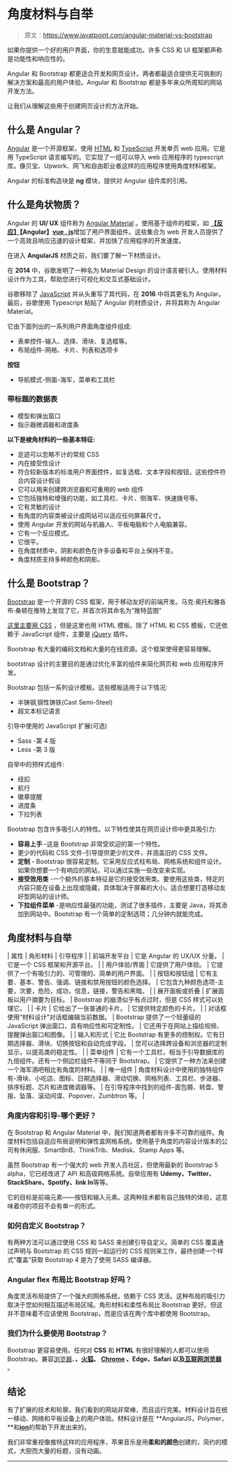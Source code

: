 # 角度材料与自举

> 原文：<https://www.javatpoint.com/angular-material-vs-bootstrap>

如果你提供一个好的用户界面，你的生意就能成功。许多 CSS 和 UI 框架都声称是功能性和响应性的。

Angular 和 Bootstrap 都更适合开发和网页设计。两者都最适合提供无可挑剔的解决方案和最高的用户体验。Angular 和 Bootstrap 都是多年来众所周知的网站开发方法。

让我们从理解这些用于创建网页设计的方法开始。

## 什么是 Angular？

[Angular](https://www.javatpoint.com/angularjs-tutorial) 是一个开源框架，使用 [HTML](https://www.javatpoint.com/html-tutorial) 和 [TypeScript](https://www.javatpoint.com/typescript-tutorial) 开发单页 web 应用。它是用 TypeScript 语言编写的。它实现了一组可以导入 web 应用程序的 typescript 库。像贝宝、Upwork、网飞和自由职业者这样的应用程序使用角度材料框架。

Angular 的标准构造块是 **ng** 模块，提供对 Angular 组件库的引用。

## 什么是角状物质？

Angular 的 **UI/ UX** 组件称为 [Angular Material](https://www.javatpoint.com/angular-material) 。使用基于组件的框架，如 **[【反应】](https://www.javatpoint.com/reactjs-tutorial)【Angular】**[**vue . js**](https://www.javatpoint.com/vue-js)增加了用户界面组件。这些集合为 web 开发人员提供了一个高效且响应迅速的设计框架，并加快了应用程序的开发速度。

在进入 **AngularJS** 材质之前，我们要了解一下材质设计。

在 **2014** 中，谷歌发明了一种名为 Material Design 的设计语言被引入。使用材料设计作为工具，帮助您进行可视化和交互式基础设计。

谷歌移除了 [JavaScript](https://www.javatpoint.com/javascript-tutorial) 并从头重写了其代码，在 **2016** 中将其更名为 Angular。最后，谷歌使用 Typescript 粘贴了 Angular 的材质设计，并将其称为 Angular Material。

它由下面列出的一系列用户界面角度组件组成:

*   表单控件-输入、选择、滑块、复选框等。
*   布局组件-网格、卡片、列表和选项卡

**按钮**

*   导航模式-侧面-海军，菜单和工具栏

### 带标题的数据表

*   模型和弹出窗口
*   指示器微调器和进度条

**以下是棱角材料的一些基本特征:**

*   足迹可以忽略不计的常规 CSS
*   内在接受性设计
*   符合较新版本的标准用户界面控件，如复选框、文本字段和按钮，这些控件符合内容设计假设
*   它可以用来创建跨浏览器和可重用的 web 组件
*   它包括独特和增强的功能，如工具栏、卡片、侧海军、快速拨号等。
*   它有灵敏的设计
*   有角度的内容类被设计成网站可以适应任何屏幕尺寸。
*   使用 Angular 开发的网站与机器人、平板电脑和个人电脑兼容。
*   它有一个反应模式。
*   它很平。
*   在角度材质中，阴影和颜色在许多设备和平台上保持不变。
*   角度材质支持多种颜色和阴影。

## 什么是 Bootstrap？

[Bootstrap](https://www.javatpoint.com/bootstrap-tutorial) 是一个开源的 CSS 框架，用于移动友好的前端开发。马克·奥托和雅各布·桑顿在推特上发现了它，并首次将其命名为“推特蓝图”

[这里主要用 CSS](https://www.javatpoint.com/css-tutorial) ，但是这里也用 HTML 模板。除了 HTML 和 CSS 模板，它还依赖于 JavaScript 组件，主要是 [jQuery](https://www.javatpoint.com/jquery-tutorial) 插件。

Bootstrap 有大量的编码文档和大量的在线资源。这个框架使得更容易理解。

bootstrap 设计的主要目的是通过优化丰富的组件来简化网页和 web 应用程序开发。

Bootstrap 包括一系列设计模板。这些模板适用于以下情况:

*   半铸钢ˌ钢性铸铁(Cast Semi-Steel)
*   超文本标记语言

引导中使用的 JavaScript 扩展(可选)

*   Sass -第 4 版
*   Less -第 3 版

自举中的预样式组件:

*   纽扣
*   航行
*   徽章提醒
*   进度条
*   下拉列表

Bootstrap 包含许多吸引人的特性。以下特性使其在网页设计师中更具吸引力:

*   **容易上手** -这是 Bootstrap 非常受欢迎的第一个特性。
*   更少的代码和 CSS 文件-引导提供更少的文件，并涵盖旧的 CSS 文件。
*   **定制** - Bootstrap 很容易定制。它采用反应式柱布局、网格系统和组件设计。如果你想要一个有响应的网站，可以通过实施一些改变来实现。
*   **接受效用类** -一个额外的基本特征是它的接受效用类。要使用这些类，特定的内容只能在设备上出现或隐藏，具体取决于屏幕的大小。适合想要打造移动友好型网站的设计师。
*   **下拉组件菜单** -是响应性最强的功能，测试了很多插件，主要是 Java，将其添加到网站中。Bootstrap 有一个简单的定制选项；几分钟内就能完成。

## 角度材料与自举

| 属性 | 角形材料 | 引导程序 |
| 前端开发平台 | 它是 Angular 的 UX/UX 分量。 | 它是一个 CSS 框架和开源平台。 |
| 用户体验/界面 | 它提供了用户体验。 | 它提供了一个有吸引力的、可管理的、简单的用户界面。 |
| 按钮和按钮组 | 它有主要、基本、警告、强调、链接和禁用按钮的颜色选择。 | 它包含九种颜色选项-主要，次要，危险，成功，信息，链接，警告和黑暗。 |
| 展开面板或折叠 | 扩展面板以用户摘要为目标。 | Bootstrap 的崩溃似乎有点过时，但是 CSS 样式可以处理它。 |
| 卡片 | 它给出了一张普通的卡片。 | 它提供特定颜色的卡片。 |
| 对话框使用“材料设计”对话框编辑当前数据。 | Bootstrap 提供了一个轻量级的 JavaScript 弹出窗口，具有响应性和可定制性。 | 它还用于在网站上描绘视频、提醒弹出窗口和图像。 |
| 输入和形式 | 它比 Bootstrap 有更多的控制权。它有日期选择器、滑块、切换按钮和自动完成字段。 | 您可以选择跨设备和浏览器的定制显示，以提高类的稳定性。 |
| 菜单组件 | 它有一个工具栏，相当于引导数据库的九倍组件。还有一个侧边栏组件不等同于 Bootstrap。 | 它提供了一种方法来创建一个海军酒吧相比有角度的材料。 |
| 唯一组件 | 角度材料设计中使用的独特组件有-滑块、小吃店、图标、日期选择器、滑动切换、网格列表、工具栏、步进器、排序标题、芯片和进度微调器等。 | 在引导程序中找到的组件-面包屑、转盘、警报、坠落、滚动间谍、Popover、Zumbtron 等。 |

### 角度内容和引导-哪个更好？

在 Bootstrap 和 Angular Material 中，我们知道两者都有许多不可靠的组件。角度材料包括自适应布局说明和弹性盒网格系统。使用基于角度的内容设计版本的公司有休闲服、SmartBnB、ThinkTrib、Medisk、Stamp Apps 等。

虽然 Bootstrap 有一个强大的 web 开发人员社区，但使用最新的 Bootstrap 5 alpha，它已经改进了 API 和高级网格系统。自举应用有 **Udemy、Twitter、StackShare、Spotify、link In**等等。

它的目标是前端元素——按钮和输入元素。这两种技术都有自己独特的体验，这意味着你的项目不会有单一的形式。

### 如何自定义 Bootstrap？

有两种方法可以通过使用 CSS 和 SASS 来创建引导自定义。简单的 CSS 覆盖通过声明与 Bootstrap 的 CSS 规则一起运行的 CSS 规则来工作，最终创建一个样式“覆盖”获取 Bootstrap 4 是为了使用 SASS 编译器。

### Angular flex 布局比 Bootstrap 好吗？

角度灵活布局提供了一个强大的网格系统，依赖于 CSS 灵活。这种布局的吸引力取决于您如何相互描述布局区域。角形材料和柔性布局比 Bootstrap 更好。但这并不意味着不应该使用 Bootstrap，而是应该在两个库中都使用 Bootstrap。

### 我们为什么要使用 Bootstrap？

Bootstrap 更容易使用。任何对 **CSS** 和 **HTML** 有很好理解的人都可以使用 Bootstrap。兼容[浏览器](https://www.javatpoint.com/browsers)、**、[火狐](https://www.javatpoint.com/mozilla-firefox)、 [Chrome](https://www.javatpoint.com/google-chrome) 、Edge、Safari 以及[互联网浏览器](https://www.javatpoint.com/internet-explorer)** 。

## 结论

有了扩展的技术和轮廓，我们看到的网站非常棒，而且运行完美。材料设计旨在统一移动、网络和平板设备上的用户体验。材料设计是在 **AngularJS，Polymer，**和[**ion**](https://www.javatpoint.com/ionic)的帮助下开发出来的。

我们非常重视像推特这样的应用程序，苹果音乐是用**柔和的颜色**创建的，简约的模式，大胆而大量的标题，没有动画。

* * *